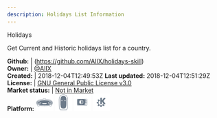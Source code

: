 ```yaml
---
description: Holidays List Information
---
```

Holidays

Get Current and Historic holidays list for a country.

**Github:** | (https://github.com/AIIX/holidays-skill)  
**Owner:** | [@AIIX](https://github.com/AIIX)  
**Created:** | 2018-12-04T12:49:53Z  **Last updated:** 2018-12-04T12:51:29Z  
**License:** | [GNU General Public License v3.0](https://api.github.com/licenses/gpl-3.0)  
**Market status:** | [Not in Market](https://market.mycroft.ai/skill/)  
**Platform:**   ![](.gitbook/assets/mark-1-icon.png)  ![](.gitbook/assets/mark-2-icon.png)  ![](.gitbook/assets/picroft-icon.png)  ![](.gitbook/assets/kde.png)   
